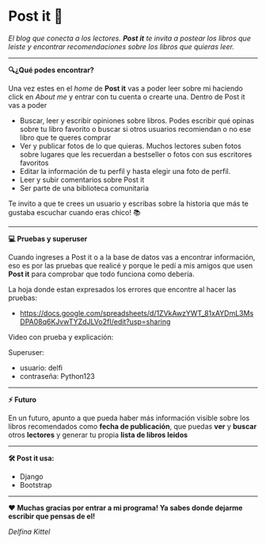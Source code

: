 # Post it 📙
_El blog que conecta a los lectores. **Post it** te invita a postear los libros que leiste y encontrar recomendaciones sobre los libros que quieras leer._

---
**🔍¿Qué podes encontrar?**

Una vez estes en el _home_ de **Post it** vas a poder leer sobre mi haciendo click en _About me_ y entrar con tu cuenta o crearte una.
Dentro de Post it vas a poder
  - Buscar, leer y escribir opiniones sobre libros. Podes escribir qué opinas sobre tu libro favorito o buscar si otros usuarios recomiendan o no ese libro que te queres comprar
  - Ver y publicar fotos de lo que quieras. Muchos lectores suben fotos sobre lugares que les recuerdan a bestseller o fotos con sus escritores favoritos
  - Editar la información de tu perfil y hasta elegir una foto de perfil.
  - Leer y subir comentarios sobre Post it
  - Ser parte de una biblioteca comunitaria

Te invito a que te crees un usuario y escribas sobre la historia que más te gustaba escuchar cuando eras chico! 📚

---
**💻 Pruebas y superuser** 

Cuando ingreses a Post it o a la base de datos vas a encontrar información, eso es por las pruebas que realicé y porque le pedí a mis amigos que usen **Post it** para comprobar que todo funciona como debería.

La hoja donde estan expresados los errores que encontre al hacer las pruebas:
  - https://docs.google.com/spreadsheets/d/1ZVkAwzYWT_81xAYDmL3MsDPA08q6KJvwTYZdJLVo2fI/edit?usp=sharing

Video con prueba y explicación:

Superuser:
  - usuario: delfi
  - contraseña: Python123

---
**⚡ Futuro**

En un futuro, apunto a que pueda haber más información visible sobre los libros recomendados como **fecha de publicación**, que puedas **ver** y **buscar** otros **lectores** y generar tu propia **lista de libros leidos**


---
**🛠️ Post it usa:**
  - Django
  - Bootstrap

---
**❤️ Muchas gracias por entrar a mi programa! Ya sabes donde dejarme escribir que pensas de el!**

_Delfina Kittel_
